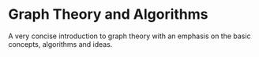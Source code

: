 # Graph Theory and Algorithms
A very concise introduction to graph theory with an emphasis on the basic concepts, algorithms and ideas.